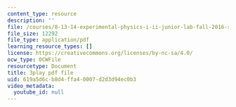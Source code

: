 ```yaml
---
content_type: resource
description: ''
file: /courses/8-13-14-experimental-physics-i-ii-junior-lab-fall-2016-spring-2017/619a5d6cb8d4ffa40007d2d3d94ec0b3_3032008.pdf
file_size: 12292
file_type: application/pdf
learning_resource_types: []
license: https://creativecommons.org/licenses/by-nc-sa/4.0/
ocw_type: OCWFile
resourcetype: Document
title: 3play pdf file
uid: 619a5d6c-b8d4-ffa4-0007-d2d3d94ec0b3
video_metadata:
  youtube_id: null
---
```

